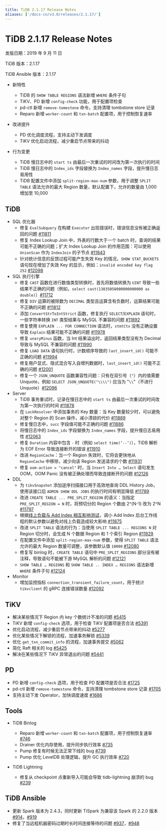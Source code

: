 ```yaml
---
title: TiDB 2.1.17 Release Notes
aliases: ['/docs-cn/v3.0/releases/2.1.17/']
---
```


# TiDB 2.1.17 Release Notes

发版日期：2019 年 9 月 11 日

TiDB 版本：2.1.17

TiDB Ansible 版本：2.1.17

- 新特性
    - TiDB 的 `SHOW TABLE REGIONS` 语法新增 `WHERE` 条件子句
    - TiKV、PD 新增 `config-check` 功能，用于配置项检查
    - pd-ctl 新增 `remove-tomestone` 命令，支持清理 tombstone store 记录
    - Reparo 新增 `worker-count` 和 `txn-batch` 配置项，用于控制恢复速率

- 改进提升
    - PD 优化调度流程，支持主动下发调度
    - TiKV 优化启动流程，减少重启节点带来的抖动

- 行为变更
    - TiDB 慢日志中的 `start ts` 由最后一次重试的时间改为第一次执行的时间
    - TiDB 慢日志中的 `Index_ids` 字段替换为 `Index_names` 字段，提升慢日志易用性
    - TiDB 配置文件中添加 `split-region-max-num` 参数，用于调整 `SPLIT TABLE` 语法允许的最大 Region 数量，默认配置下，允许的数量由 1,000 增加至 10,000

## TiDB

+ SQL 优化器
    - 修复 `EvalSubquery` 在构建 `Executor` 出现错误时，错误信息没有被正确返回的问题 [#11811](https://github.com/pingcap/tidb/pull/11811)
    - 修复 Index Lookup Join 中，外表的行数大于一个 batch 时，查询的结果可能不正确的问题；扩大 Index Lookup Join 的作用范围：可以使用 `UnionScan` 作为 `IndexJoin` 的子节点 [#11843](https://github.com/pingcap/tidb/pull/11843)
    - 针对统计信息的反馈过程可能产生失效 Key 的情况，`SHOW STAT_BUCKETS` 语句现在增加了失效 Key 的显示，例如：`invalid encoded key flag 252` [#12098](https://github.com/pingcap/tidb/pull/12098)
+ SQL 执行引擎
    - 修复 `CAST` 函数在进行数值类型转换时，首先将数值转换为 `UINT` 导致一些结果不正确的问题（例如，`select cast(13835058000000000000 as double)`）[#11712](https://github.com/pingcap/tidb/pull/11712)
    - 修复 `DIV` 运算的被除数为 `DECIMAL` 类型且运算含有负数时，运算结果可能不正确的问题 [#11812](https://github.com/pingcap/tidb/pull/11812)
    - 添加 `ConvertStrToIntStrict` 函数，修复执行 `SELECT`/`EXPLAIN` 语句时，一些字符串转换 `INT` 类型结果与 MySQL 不兼容的问题 [#11892](https://github.com/pingcap/tidb/pull/11892)
    - 修复使用 `EXPLAIN ... FOR CONNECTION` 语法时，`stmtCtx` 没有正确设置导致 `Explain` 结果可能不正确的问题 [#11978](https://github.com/pingcap/tidb/pull/11978)
    - 修复 `unaryMinus` 函数，当 Int 结果溢出时，返回结果类型没有为 Decimal 导致与 MySQL 不兼容的问题 [#11990](https://github.com/pingcap/tidb/pull/11990)
    - 修复 `LOAD DATA` 语句执行时，计数顺序导致的 `last_insert_id()` 可能不正确的问题 [#11994](https://github.com/pingcap/tidb/pull/11994)
    - 修复用户显式、隐式混合写入自增列数据时，`last_insert_id()` 可能不正确的问题 [#12001](https://github.com/pingcap/tidb/pull/12001)
    - 修复一个 `JSON_UNQUOTE` 函数兼容性问题：只有在双引号（`"`）内的值需要 Unquote，例如 `SELECT JSON_UNQUOTE("\\\\")` 应当为 "`\\`"（不进行 Unquote）[#12096](https://github.com/pingcap/tidb/pull/12096)
+ Server
    - TiDB 事务重试时，记录在慢日志中的 `start ts` 由最后一次重试的时间改为第一次执行的时间 [#11878](https://github.com/pingcap/tidb/pull/11878)
    - 在 `LockResolver` 中添加事务的 Key 数量：当 Key 数量较少时，可以避免对整个 Region 的 Scan 操作，减小清锁的代价 [#11889](https://github.com/pingcap/tidb/pull/11889)
    - 修复慢日志中，`succ` 字段值可能不正确的问题 [#11886](https://github.com/pingcap/tidb/pull/11886)
    - 将慢日志中的 `Index_ids` 字段替换为 `Index_names` 字段，提升慢日志易用性 [#12063](https://github.com/pingcap/tidb/pull/12063)
    - 修复 `Duration` 内容中包含 `-` 时（例如 `select time(‘--’)`），TiDB 解析为 EOF Error 导致连接断开的错误 [#11910](https://github.com/pingcap/tidb/pull/11910)
    - 改进 `RegionCache`：当一个 Region 失效时，它将会更快地从 `RegionCache` 中移除，减少向该 Region 发送请求的个数 [#11931](https://github.com/pingcap/tidb/pull/11931)
    - 修复 `oom-action = "cancel"` 时，当 `Insert Into … Select` 语句发生 OOM，OOM Panic 没有被正确处理而导致连接断开的问题 [#12126](https://github.com/pingcap/tidb/pull/12126)
+ DDL
    - 为 `tikvSnapshot` 添加逆序扫描接口用于高效地查询 DDL History Job，使用该接口后 `ADMIN SHOW DDL JOBS` 的执行时间有明显降低 [#11789](https://github.com/pingcap/tidb/pull/11789)
    - 改进 `CREATE TABLE ... PRE_SPLIT_REGION` 的语义：当指定 `PRE_SPLIT_REGION = N` 时，将预切分的 Region 个数由 2^(N-1) 改为 2^N [#11797](https://github.com/pingcap/tidb/pull/11797/files)
    - 根据[线上负载与 Add Index 相互影响测试](https://pingcap.com/docs-cn/dev/benchmark/add-index-with-load)，调小 Add Index 后台工作线程的默认参数以避免对线上负载造成较大影响 [#11875](https://github.com/pingcap/tidb/pull/11875)
    - 改进 `SPLIT TABLE` 语法的行为：当使用 `SPLIT TABLE ... REGIONS N` 对 Region 切分时，会生成 N 个数据 Region 和 1 个索引 Region [#11929](https://github.com/pingcap/tidb/pull/11929)
    - 在配置文件中添加 `split-region-max-num` 参数，使得 `SPLIT TABLE` 语法允许的最大 Region 数量可调整，该参数默认值 `10000` [#12080](https://github.com/pingcap/tidb/pull/12080)
    - 修复写 binlog 时，`CREATE TABLE` 语句中 `PRE_SPLIT_REGIONS` 部分没有被注释，导致语句不能被下游 MySQL 解析的问题 [#12121](https://github.com/pingcap/tidb/pull/12121)
    - `SHOW TABLE … REGIONS` 和 `SHOW TABLE .. INDEX … REGIONS` 语法新增 `WHERE` 条件子句 [#12124](https://github.com/pingcap/tidb/pull/12124)
+ Monitor
    - 增加监控指标 `connection_transient_failure_count`，用于统计 `tikvclient` 的 gRPC 连接错误数量 [#12092](https://github.com/pingcap/tidb/pull/12092)

## TiKV

- 解决某些情况下 Region 内 key 个数统计不准的问题 [#5415](https://github.com/tikv/tikv/pull/5415)
- TiKV 新增 `config-check` 选项，用于检查 TiKV 配置项是否合法 [#5391](https://github.com/tikv/tikv/pull/5391)
- 优化启动流程，减少重启节点带来的抖动 [#5277](https://github.com/tikv/tikv/pull/5277)
- 优化某些情况下解锁的流程，加速事务解锁 [#5339](https://github.com/tikv/tikv/pull/5339)
- 优化 `get_txn_commit_info` 的流程，加速事务提交 [#5062](https://github.com/tikv/tikv/pull/5062)
- 简化 Raft 相关的 log [#5425](https://github.com/tikv/tikv/pull/5425)
- 解决在某些情况下 TiKV 异常退出的问题 [#5441](https://github.com/tikv/tikv/pull/5441)

## PD

- PD 新增 `config-check` 选项，用于检查 PD 配置项是否合法 [#1725](https://github.com/pingcap/pd/pull/1725)
- pd-ctl 新增 `remove-tomestone` 命令，支持清理 tombstone store 记录 [#1705](https://github.com/pingcap/pd/pull/1705)
- 支持主动下发 Operator，加快调度速度 [#1686](https://github.com/pingcap/pd/pull/1686)

## Tools

+ TiDB Binlog
    - Reparo 新增 `worker-count` 和 `txn-batch` 配置项，用于控制恢复速率 [#746](https://github.com/pingcap/tidb-binlog/pull/746)
    - Drainer 优化内存使用，提升同步执行效率 [#735](https://github.com/pingcap/tidb-binlog/pull/735)
    - Pump 修复有时候无法正常下线的 bug [#739](https://github.com/pingcap/tidb-binlog/pull/739)
    - Pump 优化 LevelDB 处理逻辑，提升 GC 执行效率 [#720](https://github.com/pingcap/tidb-binlog/pull/720)

+ TiDB Lightning
    - 修复从 checkpoint 点重新导入可能会导致 tidb-lightning 崩溃的 bug [#239](https://github.com/pingcap/tidb-lightning/pull/239)

## TiDB Ansible

- 更新 Spark 版本为 2.4.3，同时更新 TiSpark 为兼容该 Spark 的 2.2.0 版本 [#914](https://github.com/pingcap/tidb-ansible/pull/914)，[#919](https://github.com/pingcap/tidb-ansible/pull/927)
- 修复了当远程机器密码过期时长时间连接等待的问题 [#937](https://github.com/pingcap/tidb-ansible/pull/937)，[#948](https://github.com/pingcap/tidb-ansible/pull/948)
